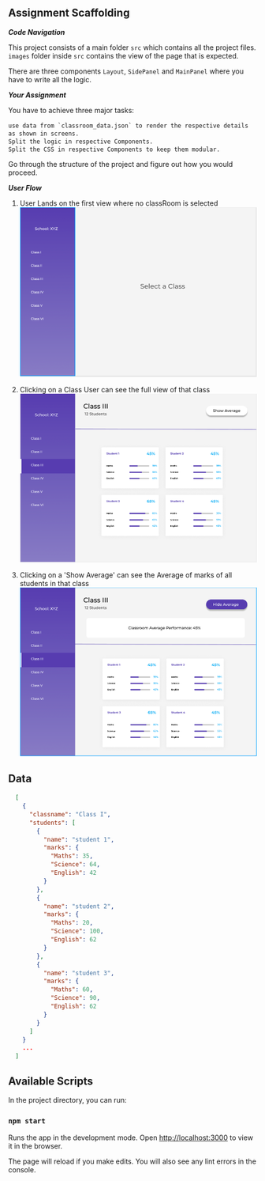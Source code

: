 ## Assignment Scaffolding

***Code Navigation***

This project consists of a main folder `src` which contains all the project files. `images` folder inside `src` contains the view of the page that is expected.

There are three components `Layout`, `SidePanel` and `MainPanel` where you have to write all the logic.

***Your Assignment***

You have to achieve three major tasks:

    use data from `classroom_data.json` to render the respective details as shown in screens.
    Split the logic in respective Components.
    Split the CSS in respective Components to keep them modular.

Go through the structure of the project and figure out how you would proceed.

***User Flow***

1. User Lands on the first view where no classRoom is selected
![landing](./src/images/Landing.png)

2. Clicking on a Class User can see the full view of that class
![OneClassSelected](./src/images/OneClassSelected.png)

3. Clicking on a 'Show Average' can see the Average of marks of all students in that class
![ShowingClassroomAverage](./src/images/ShowingClassroomAverage.png)

## Data

```json
  [
    {
      "classname": "Class I",
      "students": [
        {
          "name": "student 1",
          "marks": {
            "Maths": 35,
            "Science": 64,
            "English": 42
          }
        },
        {
          "name": "student 2",
          "marks": {
            "Maths": 20,
            "Science": 100,
            "English": 62
          }
        },
        {
          "name": "student 3",
          "marks": {
            "Maths": 60,
            "Science": 90,
            "English": 62
          }
        }
      ]
    }
    ...
  ]
```


## Available Scripts

In the project directory, you can run:

### `npm start`

Runs the app in the development mode.
Open [http://localhost:3000](http://localhost:3000) to view it in the browser.

The page will reload if you make edits.
You will also see any lint errors in the console.
